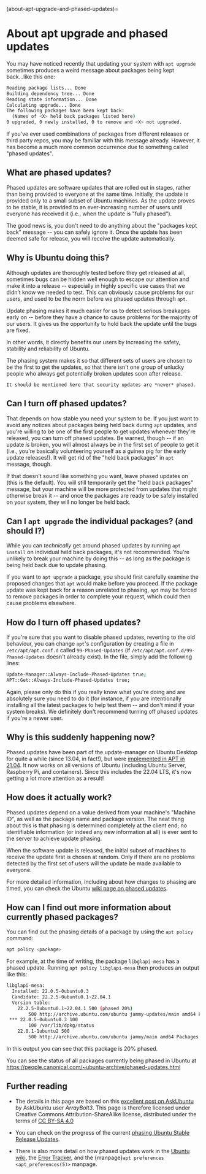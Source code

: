 (about-apt-upgrade-and-phased-updates)=
# About apt upgrade and phased updates


You may have noticed recently that updating your system with `apt upgrade` sometimes produces a weird message about packages being kept back...like this one:

```bash
Reading package lists... Done
Building dependency tree... Done
Reading state information... Done
Calculating upgrade... Done
The following packages have been kept back:
  (Names of <X> held back packages listed here)
0 upgraded, 0 newly installed, 0 to remove and <X> not upgraded.
```

If you’ve ever used combinations of packages from different releases or third party repos, you may be familiar with this message already. However, it has become a much more common occurrence due to something called "phased updates".

## What are phased updates?

Phased updates are software updates that are rolled out in stages, rather than being provided to everyone at the same time. Initially, the update is provided only to a small subset of Ubuntu machines. As the update proves to be stable, it is provided to an ever-increasing number of users until everyone has received it (i.e., when the update is "fully phased").

The good news is, you don't need to do anything about the "packages kept back" message -- you can safely ignore it. Once the update has been deemed safe for release, you will receive the update automatically.

## Why is Ubuntu doing this?

Although updates are thoroughly tested before they get released at all, sometimes bugs can be hidden well enough to escape our attention and make it into a release -- especially in highly specific use cases that we didn’t know we needed to test. This can obviously cause problems for our users, and used to be the norm before we phased updates through `apt`.

Update phasing makes it much easier for us to detect serious breakages early on -- before they have a chance to cause problems for the majority of our users. It gives us the opportunity to hold back the update until the bugs are fixed.

In other words, it directly benefits our users by increasing the safety, stability and reliability of Ubuntu.

The phasing system makes it so that different sets of users are chosen to be the first to get the updates, so that there isn't one group of unlucky people who always get potentially broken updates soon after release.

```{note}
It should be mentioned here that security updates are *never* phased.
```

## Can I turn off phased updates?

That depends on how stable you need your system to be. If you just want to avoid any notices about packages being held back during `apt` updates, and you're willing to be one of the first people to get updates whenever they're released, you can turn off phased updates. Be warned, though -- if an update *is* broken, you will almost always be in the first set of people to get it (i.e., you're basically volunteering yourself as a guinea pig for the early update releases!). It will get rid of the "held back packages" in `apt` message, though.

If that doesn't sound like something you want, leave phased updates on (this is the default). You will still temporarily get the "held back packages" message, but your machine will be more protected from updates that might otherwise break it -- and once the packages are ready to be safely installed on your system, they will no longer be held back.

## Can I `apt upgrade` the individual packages? (and should I?)

While you can *technically* get around phased updates by running `apt install` on individual held back packages, it's not recommended. You're unlikely to break your machine by doing this -- as long as the package is being held back due to update phasing. 

If you want to `apt upgrade` a package, you should first carefully examine the proposed changes that `apt` would make before you proceed. If the package update was kept back for a reason unrelated to phasing, `apt` may be forced to remove packages in order to complete your request, which could then cause problems elsewhere. 

## How do I turn off phased updates?
 
If you're sure that you want to disable phased updates, reverting to the old behaviour, you can change `apt`'s configuration by creating a file in `/etc/apt/apt.conf.d` called `99-Phased-Updates` (if `/etc/apt/apt.conf.d/99-Phased-Updates` doesn't already exist). In the file, simply add the following lines:

```bash
Update-Manager::Always-Include-Phased-Updates true;
APT::Get::Always-Include-Phased-Updates true;
```

Again, please only do this if you really know what you're doing and are absolutely sure you need to do it (for instance, if you are intentionally installing all the latest packages to help test them -- and don't mind if your system breaks). We definitely don't recommend turning off phased updates if you're a newer user.

## Why is this suddenly happening now?

Phased updates have been part of the update-manager on Ubuntu Desktop for quite a while (since 13.04, in fact!), but were [implemented in APT in 21.04](https://discourse.ubuntu.com/t/phased-updates-in-apt-in-21-04/20345). It now works on all versions of Ubuntu (including Ubuntu Server, Raspberry Pi, and containers). Since this includes the 22.04 LTS, it's now getting a lot more attention as a result!

## How does it actually work?

Phased updates depend on a value derived from your machine's "Machine ID", as well as the package name and package version. The neat thing about this is that phasing is determined completely at the client end; no identifiable information (or indeed any new information at all) is ever sent to the server to achieve update phasing.

When the software update is released, the initial subset of machines to receive the update first is chosen at random. Only if there are no problems detected by the first set of users will the update be made available to everyone.

For more detailed information, including about how changes to phasing are timed, you can check the Ubuntu [wiki page on phased updates](https://wiki.ubuntu.com/PhasedUpdates).

## How can I find out more information about currently phased packages?

You can find out the phasing details of a package by using the `apt policy` command:

```bash
apt policy <package>
```

For example, at the time of writing, the package `libglapi-mesa` has a phased update. Running `apt policy libglapi-mesa` then produces an output like this:

```bash
libglapi-mesa:
  Installed: 22.0.5-0ubuntu0.3
  Candidate: 22.2.5-0ubuntu0.1~22.04.1
  Version table:
 	22.2.5-0ubuntu0.1~22.04.1 500 (phased 20%)
    	500 http://archive.ubuntu.com/ubuntu jammy-updates/main amd64 Packages
 *** 22.0.5-0ubuntu0.3 100
    	100 /var/lib/dpkg/status
 	22.0.1-1ubuntu2 500
    	500 http://archive.ubuntu.com/ubuntu jammy/main amd64 Packages
```

In this output you can see that this package is 20% phased.

You can see the status of all packages currently being phased in Ubuntu at https://people.canonical.com/~ubuntu-archive/phased-updates.html

## Further reading

- The details in this page are based on this [excellent post on AskUbuntu](https://askubuntu.com/questions/1431940/what-are-phased-updates-and-why-does-ubuntu-use-them) by AskUbuntu user *ArrayBolt3*. This page is therefore licensed under Creative Commons Attribution-ShareAlike license, distributed under the terms of [CC BY-SA 4.0](https://creativecommons.org/licenses/by-sa/4.0/)

- You can check on the progress of the current [phasing Ubuntu Stable Release Updates](https://people.canonical.com/~ubuntu-archive/phased-updates.html).

- There is also more detail on how phased updates work in the [Ubuntu wiki](https://wiki.ubuntu.com/PhasedUpdates), the [Error Tracker](https://wiki.ubuntu.com/ErrorTracker/PhasedUpdates), and the {manpage}`apt preferences <apt_preferences(5)>` manpage.
